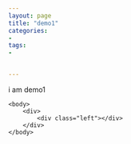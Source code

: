 ```yaml
---
layout: page
title: "demo1"
categories:
- 
tags:
- 


---
```

i am demo1


	<body>
		<div>
			<div class="left"></div>
		</div>
	</body>